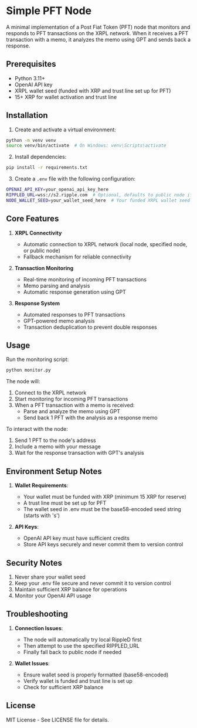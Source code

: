# Simple PFT Node

A minimal implementation of a Post Fiat Token (PFT) node that monitors and responds to PFT transactions on the XRPL network. When it receives a PFT transaction with a memo, it analyzes the memo using GPT and sends back a response.

## Prerequisites

- Python 3.11+
- OpenAI API key
- XRPL wallet seed (funded with XRP and trust line set up for PFT)
- 15+ XRP for wallet activation and trust line

## Installation

1. Create and activate a virtual environment:
```bash
python -m venv venv
source venv/bin/activate  # On Windows: venv\Scripts\activate
```

2. Install dependencies:
```bash
pip install -r requirements.txt
```

3. Create a `.env` file with the following configuration:
```bash
OPENAI_API_KEY=your_openai_api_key_here
RIPPLED_URL=wss://s2.ripple.com  # Optional, defaults to public node if not specified
NODE_WALLET_SEED=your_wallet_seed_here  # Your funded XRPL wallet seed
```

## Core Features

1. **XRPL Connectivity**
   - Automatic connection to XRPL network (local node, specified node, or public node)
   - Fallback mechanism for reliable connectivity

2. **Transaction Monitoring**
   - Real-time monitoring of incoming PFT transactions
   - Memo parsing and analysis
   - Automatic response generation using GPT

3. **Response System**
   - Automated responses to PFT transactions
   - GPT-powered memo analysis
   - Transaction deduplication to prevent double responses

## Usage

Run the monitoring script:
```bash
python monitor.py
```

The node will:
1. Connect to the XRPL network
2. Start monitoring for incoming PFT transactions
3. When a PFT transaction with a memo is received:
   - Parse and analyze the memo using GPT
   - Send back 1 PFT with the analysis as a response memo

To interact with the node:
1. Send 1 PFT to the node's address
2. Include a memo with your message
3. Wait for the response transaction with GPT's analysis

## Environment Setup Notes

1. **Wallet Requirements**:
   - Your wallet must be funded with XRP (minimum 15 XRP for reserve)
   - A trust line must be set up for PFT
   - The wallet seed in .env must be the base58-encoded seed string (starts with 's')

2. **API Keys**:
   - OpenAI API key must have sufficient credits
   - Store API keys securely and never commit them to version control

## Security Notes

1. Never share your wallet seed
2. Keep your .env file secure and never commit it to version control
3. Maintain sufficient XRP balance for operations
4. Monitor your OpenAI API usage

## Troubleshooting

1. **Connection Issues**:
   - The node will automatically try local RippleD first
   - Then attempt to use the specified RIPPLED_URL
   - Finally fall back to public node if needed

2. **Wallet Issues**:
   - Ensure wallet seed is properly formatted (base58-encoded)
   - Verify wallet is funded and trust line is set up
   - Check for sufficient XRP balance

## License

MIT License - See LICENSE file for details. 